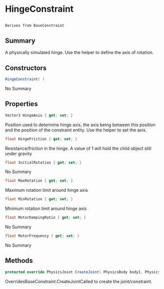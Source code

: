 # HingeConstraint

## 
```c#
Derives from BaseConstraint
```

## Summary

A physically simulated hinge. Use the helper to define the axis of rotation.
## Constructors

```c#
HingeConstraint( ) 
```
No Summary
## Properties

```c#
Vector3 HingeAxis { get; set; } 
```
Position used to determine hinge axis, the axis being between this position and the position of the constraint entity. Use the helper to set the axis.
```c#
float HingeFriction { get; set; } 
```
Resistance/friction in the hinge. A value of 1 will hold the child object still under gravity
```c#
float InitialRotation { get; set; } 
```
No Summary
```c#
float MaxRotation { get; set; } 
```
Maximum rotation limit around hinge axis
```c#
float MinRotation { get; set; } 
```
Minimum rotation limit around hinge axis
```c#
float MotorDampingRatio { get; set; } 
```
No Summary
```c#
float MotorFrequency { get; set; } 
```
No Summary
## Methods

```c#
protected override PhysicsJoint CreateJoint( PhysicsBody body1, PhysicsBody body2) 
```
OverridesBaseConstraint.CreateJointCalled to create the joint/constraint.
